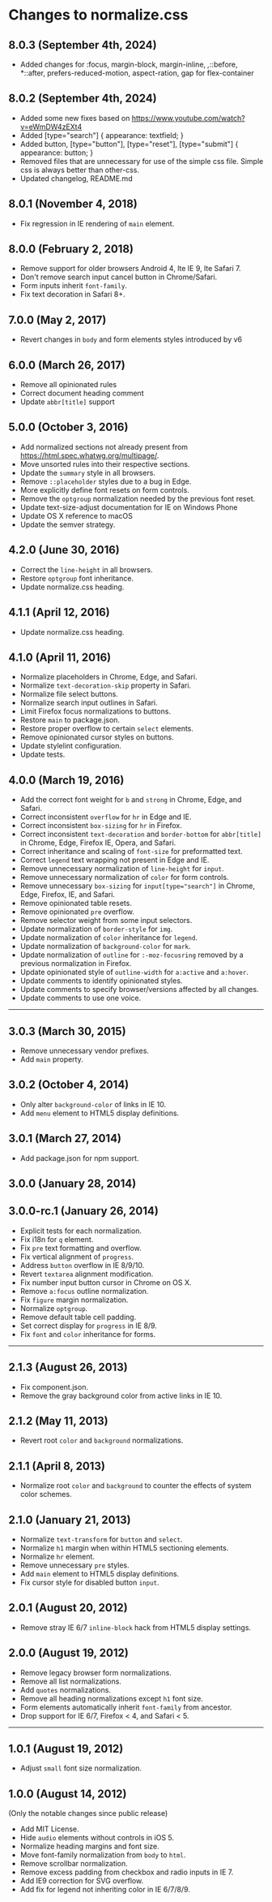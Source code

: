 # Changes to normalize.css

## 8.0.3 (September 4th, 2024)

* Added changes for :focus, margin-block, margin-inline, *,*::before, *::after, prefers-reduced-motion, aspect-ration, gap for flex-container

## 8.0.2 (September 4th, 2024)

* Added some new fixes based on <https://www.youtube.com/watch?v=eWmDW4zEXt4>
* Added [type="search"] { appearance: textfield; }
* Added button, [type="button"], [type="reset"], [type="submit"] { appearance: button; }
* Removed files that are unnecessary for use of the simple css file. Simple css is always better than other-css.
* Updated changelog, README.md

## 8.0.1 (November 4, 2018)

* Fix regression in IE rendering of `main` element.

## 8.0.0 (February 2, 2018)

* Remove support for older browsers Android 4, lte IE 9, lte Safari 7.
* Don't remove search input cancel button in Chrome/Safari.
* Form inputs inherit `font-family`.
* Fix text decoration in Safari 8+.

## 7.0.0 (May 2, 2017)

* Revert changes in `body` and form elements styles introduced by v6

## 6.0.0 (March 26, 2017)

* Remove all opinionated rules
* Correct document heading comment
* Update `abbr[title]` support

## 5.0.0 (October 3, 2016)

* Add normalized sections not already present from
  <https://html.spec.whatwg.org/multipage/>.
* Move unsorted rules into their respective sections.
* Update the `summary` style in all browsers.
* Remove `::placeholder` styles due to a bug in Edge.
* More explicitly define font resets on form controls.
* Remove the `optgroup` normalization needed by the previous font reset.
* Update text-size-adjust documentation for IE on Windows Phone
* Update OS X reference to macOS
* Update the semver strategy.

## 4.2.0 (June 30, 2016)

* Correct the `line-height` in all browsers.
* Restore `optgroup` font inheritance.
* Update normalize.css heading.

## 4.1.1 (April 12, 2016)

* Update normalize.css heading.

## 4.1.0 (April 11, 2016)

* Normalize placeholders in Chrome, Edge, and Safari.
* Normalize `text-decoration-skip` property in Safari.
* Normalize file select buttons.
* Normalize search input outlines in Safari.
* Limit Firefox focus normalizations to buttons.
* Restore `main` to package.json.
* Restore proper overflow to certain `select` elements.
* Remove opinionated cursor styles on buttons.
* Update stylelint configuration.
* Update tests.

## 4.0.0 (March 19, 2016)

* Add the correct font weight for `b` and `strong` in Chrome, Edge, and Safari.
* Correct inconsistent `overflow` for `hr` in Edge and IE.
* Correct inconsistent `box-sizing` for `hr` in Firefox.
* Correct inconsistent `text-decoration` and `border-bottom` for `abbr[title]`
  in Chrome, Edge, Firefox IE, Opera, and Safari.
* Correct inheritance and scaling of `font-size` for preformatted text.
* Correct `legend` text wrapping not present in Edge and IE.
* Remove unnecessary normalization of `line-height` for `input`.
* Remove unnecessary normalization of `color` for form controls.
* Remove unnecessary `box-sizing` for `input[type="search"]` in Chrome, Edge,
  Firefox, IE, and Safari.
* Remove opinionated table resets.
* Remove opinionated `pre` overflow.
* Remove selector weight from some input selectors.
* Update normalization of `border-style` for `img`.
* Update normalization of `color` inheritance for `legend`.
* Update normalization of `background-color` for `mark`.
* Update normalization of `outline` for `:-moz-focusring` removed by a previous
  normalization in Firefox.
* Update opinionated style of `outline-width` for `a:active` and `a:hover`.
* Update comments to identify opinionated styles.
* Update comments to specify browser/versions affected by all changes.
* Update comments to use one voice.

---

## 3.0.3 (March 30, 2015)

* Remove unnecessary vendor prefixes.
* Add `main` property.

## 3.0.2 (October 4, 2014)

* Only alter `background-color` of links in IE 10.
* Add `menu` element to HTML5 display definitions.

## 3.0.1 (March 27, 2014)

* Add package.json for npm support.

## 3.0.0 (January 28, 2014)

## 3.0.0-rc.1 (January 26, 2014)

* Explicit tests for each normalization.
* Fix i18n for `q` element.
* Fix `pre` text formatting and overflow.
* Fix vertical alignment of `progress`.
* Address `button` overflow in IE 8/9/10.
* Revert `textarea` alignment modification.
* Fix number input button cursor in Chrome on OS X.
* Remove `a:focus` outline normalization.
* Fix `figure` margin normalization.
* Normalize `optgroup`.
* Remove default table cell padding.
* Set correct display for `progress` in IE 8/9.
* Fix `font` and `color` inheritance for forms.

---

## 2.1.3 (August 26, 2013)

* Fix component.json.
* Remove the gray background color from active links in IE 10.

## 2.1.2 (May 11, 2013)

* Revert root `color` and `background` normalizations.

## 2.1.1 (April 8, 2013)

* Normalize root `color` and `background` to counter the effects of system
  color schemes.

## 2.1.0 (January 21, 2013)

* Normalize `text-transform` for `button` and `select`.
* Normalize `h1` margin when within HTML5 sectioning elements.
* Normalize `hr` element.
* Remove unnecessary `pre` styles.
* Add `main` element to HTML5 display definitions.
* Fix cursor style for disabled button `input`.

## 2.0.1 (August 20, 2012)

* Remove stray IE 6/7 `inline-block` hack from HTML5 display settings.

## 2.0.0 (August 19, 2012)

* Remove legacy browser form normalizations.
* Remove all list normalizations.
* Add `quotes` normalizations.
* Remove all heading normalizations except `h1` font size.
* Form elements automatically inherit `font-family` from ancestor.
* Drop support for IE 6/7, Firefox < 4, and Safari < 5.

---

## 1.0.1 (August 19, 2012)

* Adjust `small` font size normalization.

## 1.0.0 (August 14, 2012)

(Only the notable changes since public release)

* Add MIT License.
* Hide `audio` elements without controls in iOS 5.
* Normalize heading margins and font size.
* Move font-family normalization from `body` to `html`.
* Remove scrollbar normalization.
* Remove excess padding from checkbox and radio inputs in IE 7.
* Add IE9 correction for SVG overflow.
* Add fix for legend not inheriting color in IE 6/7/8/9.
